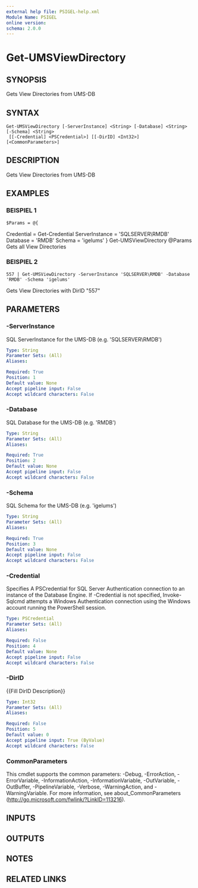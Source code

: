 ```yaml
---
external help file: PSIGEL-help.xml
Module Name: PSIGEL
online version:
schema: 2.0.0
---
```


# Get-UMSViewDirectory

## SYNOPSIS
Gets View Directories from UMS-DB

## SYNTAX

```
Get-UMSViewDirectory [-ServerInstance] <String> [-Database] <String> [-Schema] <String>
 [[-Credential] <PSCredential>] [[-DirID] <Int32>] [<CommonParameters>]
```

## DESCRIPTION
Gets View Directories from UMS-DB

## EXAMPLES

### BEISPIEL 1
```
$Params = @{
```

Credential     = Get-Credential
  ServerInstance = 'SQLSERVER\RMDB'
  Database       = 'RMDB'
  Schema         = 'igelums'
}
Get-UMSViewDirectory @Params
Gets all View Directories

### BEISPIEL 2
```
557 | Get-UMSViewDirectory -ServerInstance 'SQLSERVER\RMDB' -Database 'RMDB' -Schema 'igelums'
```

Gets View Directories with DirID "557"

## PARAMETERS

### -ServerInstance
SQL ServerInstance for the UMS-DB (e.g.
'SQLSERVER\RMDB')

```yaml
Type: String
Parameter Sets: (All)
Aliases:

Required: True
Position: 1
Default value: None
Accept pipeline input: False
Accept wildcard characters: False
```

### -Database
SQL Database for the UMS-DB (e.g.
'RMDB')

```yaml
Type: String
Parameter Sets: (All)
Aliases:

Required: True
Position: 2
Default value: None
Accept pipeline input: False
Accept wildcard characters: False
```

### -Schema
SQL Schema for the UMS-DB (e.g.
'igelums')

```yaml
Type: String
Parameter Sets: (All)
Aliases:

Required: True
Position: 3
Default value: None
Accept pipeline input: False
Accept wildcard characters: False
```

### -Credential
Specifies A PSCredential for SQL Server Authentication connection to an instance of the Database Engine.
If -Credential is not specified, Invoke-Sqlcmd attempts a Windows Authentication connection using the
Windows account running the PowerShell session.

```yaml
Type: PSCredential
Parameter Sets: (All)
Aliases:

Required: False
Position: 4
Default value: None
Accept pipeline input: False
Accept wildcard characters: False
```

### -DirID
{{Fill DirID Description}}

```yaml
Type: Int32
Parameter Sets: (All)
Aliases:

Required: False
Position: 5
Default value: 0
Accept pipeline input: True (ByValue)
Accept wildcard characters: False
```

### CommonParameters
This cmdlet supports the common parameters: -Debug, -ErrorAction, -ErrorVariable, -InformationAction, -InformationVariable, -OutVariable, -OutBuffer, -PipelineVariable, -Verbose, -WarningAction, and -WarningVariable. For more information, see about_CommonParameters (http://go.microsoft.com/fwlink/?LinkID=113216).

## INPUTS

## OUTPUTS

## NOTES

## RELATED LINKS
